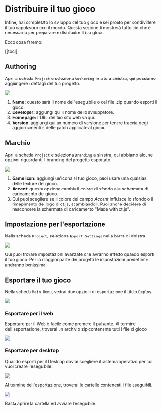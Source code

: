 # Distribuire il tuo gioco

Infine, hai completato lo sviluppo del tuo gioco e sei pronto per condividere il tuo capolavoro con il mondo. Questa sezione ti mostrerà tutto ciò che è necessario per preparare e distribuire il tuo gioco.

Ecco cosa faremo:

[[toc]]

## Authoring

Apri la scheda `Project` e seleziona `Authoring` in alto a sinistra, qui possiamo aggiungere i dettagli del tuo progetto.

![](../images/buildingAndDeployment/building-your-game-authoring.png)

1. **Name:** questo sarà il nome dell'eseguibile o del file .zip quando esporti il gioco.
2. **Developer:** aggiungi qui il nome dello sviluppatore.
3. **Homepage:** l'URL del tuo sito web va qui.
4. **Version:** aggiungi qui un numero di versione per tenere traccia degli aggiornamenti e delle patch applicate al gioco.

## Marchio

Apri la scheda `Project` e seleziona `Branding` a sinistra, qui abbiamo alcune opzioni riguardanti il branding del progetto esportato.

![](../images/buildingAndDeployment/building-your-game-branding.png)

1. **Game icon:** aggiungi un'icona al tuo gioco, puoi usare una qualsiasi delle texture del gioco.
2. **Accent:** questa opzione cambia il colore di sfondo alla schermata di caricamento del gioco.
3. Qui puoi scegliere se il colore del campo *Accent* influisce lo sfondo o il rimepimento del logo di ct.js, scambiandoli. Puoi anche decidere di nascondere la schermata di caricamento "Made with ct.js".

## Impostazione per l'esportazione

Nella scheda `Project`, seleziona `Export Settings` nella barra di sinistra.

![](../images/buildingAndDeployment/building-your-game-export-settings.png)

Qui puoi trovare impostazioni avanzate che avranno effetto quando esporti il tuo gioco. Per la maggior parte dei progetti le impostazioni predefinite andranno benissimo.

## Esportare il tuo gioco

Nella scheda `Main Menu`, vedrai due opzioni di esportazione il titolo  `Deploy`.

![](../images/buildingAndDeployment/building-your-game-deployment.png)

### Esportare per il web

Esportare per il Web è facile come premere il pulsante. Al termine dell'esportazione, troverai un archivio zip contenente tutti i file di gioco.

![](../images/buildingAndDeployment/building-your-game-builds-web.png)

### Esportare per desktop

Quando esporti per il Desktop dovrai scegliere il sistema operativo per cui vuoi creare l'eseguibile.

![](../images/buildingAndDeployment/building-your-game-export-desktop.png)

Al termine dell'esportazione, troverai le cartelle contenenti i file eseguibili.

![](../images/buildingAndDeployment/building-your-game-builds-desktop.png)

Basta aprire la cartella ed avviare l'eseguibile.
